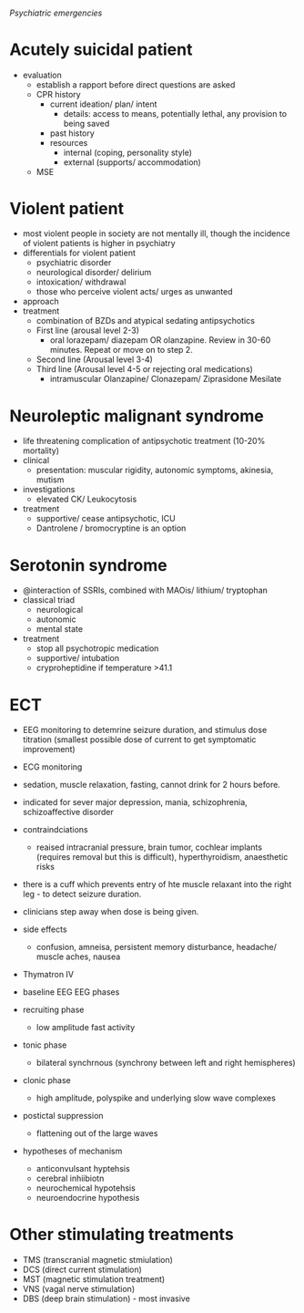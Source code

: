 ###### Psychiatric emergencies

# Acutely suicidal patient
- evaluation
    + establish a rapport before direct questions are asked
    + CPR history
        * current ideation/ plan/ intent 
            - details: access to means, potentially lethal, any provision to being saved
        * past history
        * resources
            - internal (coping, personality style)
            - external (supports/ accommodation)
    + MSE


# Violent patient
- most violent people in society are not mentally ill, though the incidence of violent patients is higher in psychiatry
- differentials for violent patient
    + psychiatric disorder
    + neurological disorder/ delirium
    + intoxication/ withdrawal
    + those who perceive violent acts/ urges as unwanted
- approach
- treatment 
    + combination of BZDs and atypical sedating antipsychotics
    + First line (arousal level 2-3)
        * oral lorazepam/ diazepam OR olanzapine. Review in 30-60 minutes. Repeat or move on to step 2. 
    + Second line (Arousal level 3-4)
    + Third line (Arousal level 4-5 or rejecting oral medications)
        * intramuscular Olanzapine/ Clonazepam/ Ziprasidone Mesilate

# Neuroleptic malignant syndrome 
- life threatening complication of antipsychotic treatment (10-20% mortality)
- clinical
    + presentation: muscular rigidity, autonomic symptoms, akinesia, mutism
- investigations
    + elevated CK/ Leukocytosis
- treatment
    + supportive/ cease antipsychotic, ICU
    + Dantrolene / bromocryptine is an option

# Serotonin syndrome
- @interaction of SSRIs, combined with MAOis/ lithium/ tryptophan
- classical triad
    + neurological
    + autonomic
    + mental state
- treatment
    + stop all psychotropic medication
    + supportive/ intubation
    + cryproheptidine if temperature >41.1


# ECT
- EEG monitoring to detemrine seizure duration, and stimulus dose titration (smallest possible dose of current to get symptomatic improvement)
- ECG monitoring
- sedation, muscle relaxation, fasting, cannot drink for 2 hours before. 
- indicated for sever major depression, mania, schizophrenia, schizoaffective disorder
- contraindciations
    + reaised intracranial pressure, brain tumor, cochlear implants (requires removal but this is difficult), hyperthyroidism, anaesthetic risks
- there is a cuff which prevents entry of hte muscle relaxant into the right leg - to detect seizure duration.
- clinicians step away when dose is being given. 
- side effects
    + confusion, amneisa, persistent memory disturbance, headache/ muscle aches, nausea
- Thymatron IV

- baseline EEG
EEG phases
- recruiting phase
    + low amplitude fast activity
- tonic phase
    + bilateral synchrnous (synchrony between left and right hemispheres)
- clonic phase
    + high amplitude, polyspike and underlying slow wave complexes
- postictal suppression
    + flattening out of the large waves

- hypotheses of mechanism
    + anticonvulsant hyptehsis
    + cerebral inhiibiotn
    + neurochemical hypotehsis
    + neuroendocrine hypothesis

# Other stimulating treatments
- TMS (transcranial magnetic stmiulation)
- DCS (direct current stimulation)
- MST (magnetic stimulation treatment)
- VNS (vagal nerve stimulation)
- DBS (deep brain stimulation) - most invasive
